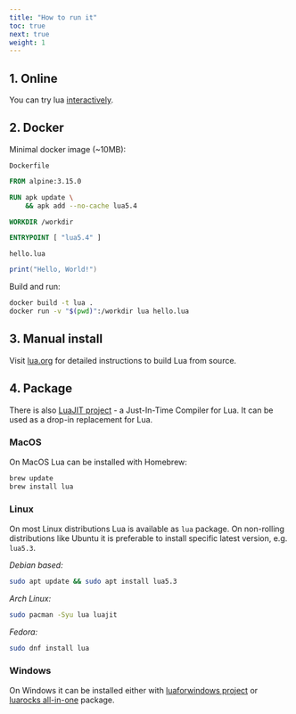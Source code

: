 ```yaml
---
title: "How to run it"
toc: true
next: true
weight: 1
---
```


## 1. Online

You can try lua [interactively](https://www.lua.org/cgi-bin/demo).

## 2. Docker

Minimal docker image (~10MB):

`Dockerfile`

```dockerfile
FROM alpine:3.15.0

RUN apk update \
    && apk add --no-cache lua5.4

WORKDIR /workdir

ENTRYPOINT [ "lua5.4" ]
```

`hello.lua`

```lua
print("Hello, World!")
```

Build and run:

```bash
docker build -t lua .
docker run -v "$(pwd)":/workdir lua hello.lua
```

## 3. Manual install

Visit [lua.org](https://www.lua.org/download.html) for detailed instructions to build Lua from source.

## 4. Package

There is also [LuaJIT project](https://luajit.org/) - a Just-In-Time Compiler for Lua.
It can be used as a drop-in replacement for Lua.

### MacOS

On MacOS Lua can be installed with Homebrew:

```bash
brew update
brew install lua
```

### Linux

On most Linux distributions Lua is available as `lua` package.
On non-rolling distributions like Ubuntu it is preferable to
install specific latest version, e.g. `lua5.3`.

*Debian based:*

```bash
sudo apt update && sudo apt install lua5.3
```

*Arch Linux:*

```bash
sudo pacman -Syu lua luajit
```

*Fedora:*

```bash
sudo dnf install lua
```

### Windows

On Windows it can be installed either with
[luaforwindows project](https://github.com/rjpcomputing/luaforwindows/releases) or
[luarocks all-in-one](https://github.com/luarocks/luarocks/wiki/Installation-instructions-for-Windows)
package.
